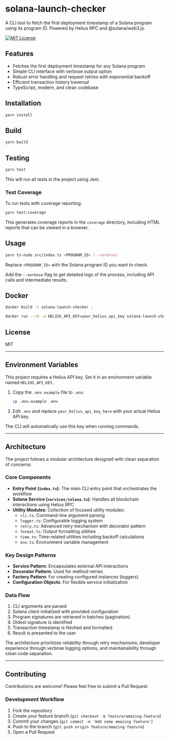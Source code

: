 # solana-launch-checker

A CLI tool to fetch the first deployment timestamp of a Solana program using its program ID. Powered by Helius RPC and @solana/web3.js.

[![MIT License](https://img.shields.io/badge/license-MIT-blue.svg)](LICENSE)

## Features
- Fetches the first deployment timestamp for any Solana program
- Simple CLI interface with verbose output option
- Robust error handling and request retries with exponential backoff
- Efficient transaction history traversal
- TypeScript, modern, and clean codebase

## Installation

```sh
yarn install
```

## Build

```sh
yarn build
```

## Testing

```sh
yarn test
```

This will run all tests in the project using Jest.

### Test Coverage

To run tests with coverage reporting:

```sh
yarn test:coverage
```

This generates coverage reports in the `coverage` directory, including HTML reports that can be viewed in a browser.

## Usage

```sh
yarn ts-node src/index.ts <PROGRAM_ID> [--verbose]
```

Replace `<PROGRAM_ID>` with the Solana program ID you want to check.

Add the `--verbose` flag to get detailed logs of the process, including API calls and intermediate results.

## Docker

```sh
docker build -t solana-launch-checker .

docker run --rm -e HELIUS_API_KEY=your_helius_api_key solana-launch-checker <PROGRAM_ID>
```

## License
MIT

---

## Environment Variables

This project requires a Helius API key. Set it in an environment variable named `HELIUS_API_KEY`.

1. Copy the `.env.example` file to `.env`:

   ```sh
   cp .env.example .env
   ```

2. Edit `.env` and replace `your_helius_api_key_here` with your actual Helius API key.

The CLI will automatically use this key when running commands.

---

## Architecture

The project follows a modular architecture designed with clean separation of concerns:

### Core Components

- **Entry Point (`index.ts`)**: The main CLI entry point that orchestrates the workflow
- **Solana Service (`services/solana.ts`)**: Handles all blockchain interactions using Helius RPC
- **Utility Modules**: Collection of focused utility modules:
  - `cli.ts`: Command-line argument parsing
  - `logger.ts`: Configurable logging system
  - `retry.ts`: Advanced retry mechanism with decorator pattern
  - `format.ts`: Output formatting utilities
  - `time.ts`: Time-related utilities including backoff calculations
  - `env.ts`: Environment variable management

### Key Design Patterns

- **Service Pattern**: Encapsulates external API interactions
- **Decorator Pattern**: Used for method retries
- **Factory Pattern**: For creating configured instances (loggers)
- **Configuration Objects**: For flexible service initialization

### Data Flow

1. CLI arguments are parsed
2. Solana client initialized with provided configuration
3. Program signatures are retrieved in batches (pagination)
4. Oldest signature is identified
5. Transaction timestamp is fetched and formatted
6. Result is presented to the user

The architecture prioritizes reliability through retry mechanisms, developer experience through verbose logging options, and maintainability through clean code separation.

---


## Contributing

Contributions are welcome! Please feel free to submit a Pull Request.

### Development Workflow

1. Fork the repository
2. Create your feature branch (`git checkout -b feature/amazing-feature`)
3. Commit your changes (`git commit -m 'Add some amazing feature'`)
4. Push to the branch (`git push origin feature/amazing-feature`)
5. Open a Pull Request
